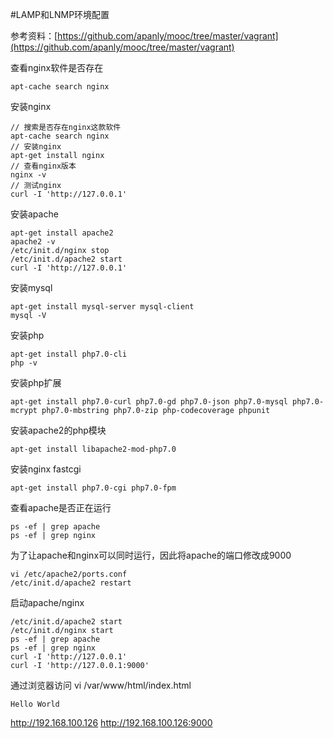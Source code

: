 #LAMP和LNMP环境配置

参考资料：[https://github.com/apanly/mooc/tree/master/vagrant](https://github.com/apanly/mooc/tree/master/vagrant)  

查看nginx软件是否存在
```
apt-cache search nginx
```

安装nginx
```
// 搜索是否存在nginx这款软件
apt-cache search nginx
// 安装nginx
apt-get install nginx
// 查看nginx版本
nginx -v
// 测试nginx
curl -I 'http://127.0.0.1'
```

安装apache
```
apt-get install apache2
apache2 -v
/etc/init.d/nginx stop
/etc/init.d/apache2 start
curl -I 'http://127.0.0.1'
```

安装mysql
```
apt-get install mysql-server mysql-client
mysql -V
```

安装php
```
apt-get install php7.0-cli
php -v
```

安装php扩展
```
apt-get install php7.0-curl php7.0-gd php7.0-json php7.0-mysql php7.0-mcrypt php7.0-mbstring php7.0-zip php-codecoverage phpunit
```

安装apache2的php模块
```
apt-get install libapache2-mod-php7.0
```

安装nginx fastcgi
```
apt-get install php7.0-cgi php7.0-fpm
```

查看apache是否正在运行
```
ps -ef | grep apache
ps -ef | grep nginx
```

为了让apache和nginx可以同时运行，因此将apache的端口修改成9000
```
vi /etc/apache2/ports.conf
/etc/init.d/apache2 restart
```

启动apache/nginx
```
/etc/init.d/apache2 start
/etc/init.d/nginx start
ps -ef | grep apache
ps -ef | grep nginx
curl -I 'http://127.0.0.1'
curl -I 'http://127.0.0.1:9000'
```

通过浏览器访问
vi /var/www/html/index.html
```
Hello World
```
http://192.168.100.126
http://192.168.100.126:9000